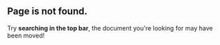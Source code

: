## Page is not found.

Try **searching in the top bar**, the document you're looking for may have been moved!
